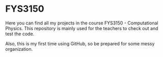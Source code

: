 # FYS3150

Here you can find all my projects in the course FYS3150 - Computational Physics. 
This repository is mainly used for the teachers to check out and test the code. 

Also, this is my first time using GitHub, so be prepared for some messy organization.
